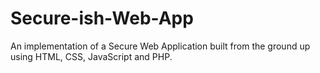 # Secure-ish-Web-App
An implementation of a Secure Web Application built from the ground up using HTML, CSS, JavaScript and PHP.
